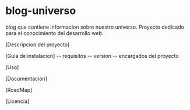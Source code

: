 # blog-universo



blog que contiene informacion sobre nuestro universo. Proyecto dedicado para el conocimiento del desarrollo web.

[Descripcion del proyecto]

[Guia de instalacion]
-- requisitos
-- version
-- encargados del proyecto

[Uso]

[Documentacion]

[RoadMap]

[Licencia]
